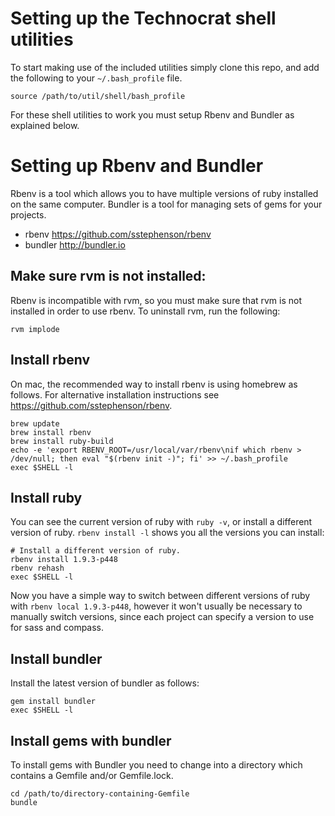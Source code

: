 Setting up the Technocrat shell utilities
=========================================
To start making use of the included utilities simply clone this repo, and add the following to your `~/.bash_profile` file.
```
source /path/to/util/shell/bash_profile
```
For these shell utilities to work you must setup Rbenv and Bundler as explained below.

Setting up Rbenv and Bundler
============================
Rbenv is a tool which allows you to have multiple versions of ruby installed on the same computer. Bundler is a tool for managing sets of gems for your projects.
 - rbenv https://github.com/sstephenson/rbenv
 - bundler http://bundler.io

Make sure rvm is not installed:
-------------------------------
Rbenv is incompatible with rvm, so you must make sure that rvm is not installed in order to use rbenv. To uninstall rvm, run the following:
```
rvm implode
```

Install rbenv
-------------
On mac, the recommended way to install rbenv is using homebrew as follows. For alternative installation instructions see https://github.com/sstephenson/rbenv.
```
brew update
brew install rbenv
brew install ruby-build
echo -e 'export RBENV_ROOT=/usr/local/var/rbenv\nif which rbenv > /dev/null; then eval "$(rbenv init -)"; fi' >> ~/.bash_profile
exec $SHELL -l
```

Install ruby
------------
You can see the current version of ruby with ```ruby -v```, or install a different version of ruby. ```rbenv install -l``` shows you all the versions you can install:
```
# Install a different version of ruby.
rbenv install 1.9.3-p448
rbenv rehash
exec $SHELL -l
```

Now you have a simple way to switch between different versions of ruby with ```rbenv local 1.9.3-p448```, however it won't usually be necessary to manually switch versions, since each project can specify a version to use for sass and compass.

Install bundler
---------------
Install the latest version of bundler as follows:
```
gem install bundler
exec $SHELL -l
```

Install gems with bundler
-------------------------
To install gems with Bundler you need to change into a directory which contains a Gemfile and/or Gemfile.lock.
```
cd /path/to/directory-containing-Gemfile
bundle
```
